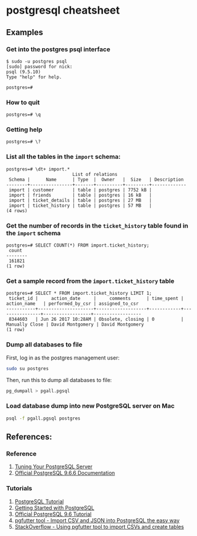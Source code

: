 # postgresql cheatsheet

## Examples

### Get into the postgres psql interface

```
$ sudo -u postgres psql
[sudo] password for nick:
psql (9.5.10)
Type "help" for help.

postgres=#
```

### How to quit

```
postgres=# \q
```

### Getting help

```
postgres=# \?
```

### List all the tables in the `import` schema:

```
postgres=# \dt+ import.*
                         List of relations
 Schema |      Name      | Type  |  Owner   |  Size   | Description
--------+----------------+-------+----------+---------+-------------
 import | customer       | table | postgres | 7752 kB |
 import | friends        | table | postgres | 16 kB   |
 import | ticket_details | table | postgres | 27 MB   |
 import | ticket_history | table | postgres | 57 MB   |
(4 rows)
```

### Get the number of records in the `ticket_history` table found in the `import` schema

```
postgres=# SELECT COUNT(*) FROM import.ticket_history;
 count
--------
 161821
(1 row)
```

### Get a sample record from the `import.ticket_history` table

```
postgres=# SELECT * FROM import.ticket_history LIMIT 1;
 ticket_id |     action_date     |     comments      | time_spent |  action_name   | performed_by_csr | assigned_to_csr
-----------+---------------------+-------------------+------------+----------------+------------------+------------------
 8344603   | Jun 26 2017 10:28AM | Obsolete, closing | 0          | Manually Close | David Montgomery | David Montgomery
(1 row)
```

### Dump all databases to file

First, log in as the postgres management user:

```bash
sudo su postgres
```

Then, run this to dump all databases to file:

```bash
pg_dumpall > pgall.pgsql
```

### Load database dump into new PostgreSQL server on Mac

```bash
psql -f pgall.pgsql postgres
```

## References:

### Reference

1. [Tuning Your PostgreSQL Server](https://wiki.postgresql.org/wiki/Tuning_Your_PostgreSQL_Server)
1. [Official PostgreSQL 9.6.6 Documentation](https://www.postgresql.org/docs/9.6/static/index.html)

### Tutorials

1. [PostgreSQL Tutorial](http://www.postgresqltutorial.com/)
1. [Getting Started with PostgreSQL](https://www.ntu.edu.sg/home/ehchua/programming/sql/PostgreSQL_GetStarted.html)
1. [Official PostgreSQL 9.6 Tutorial](https://www.postgresql.org/docs/9.6/static/tutorial-start.html)
1. [pgfutter tool - Import CSV and JSON into PostgreSQL the easy way](https://github.com/lukasmartinelli/pgfutter)
1. [StackOverflow - Using pgfutter tool to import CSVs and create tables](https://stackoverflow.com/questions/21018256/can-i-automatically-create-a-table-in-postgresql-from-a-csv-file-with-headers/34882452#34882452)
